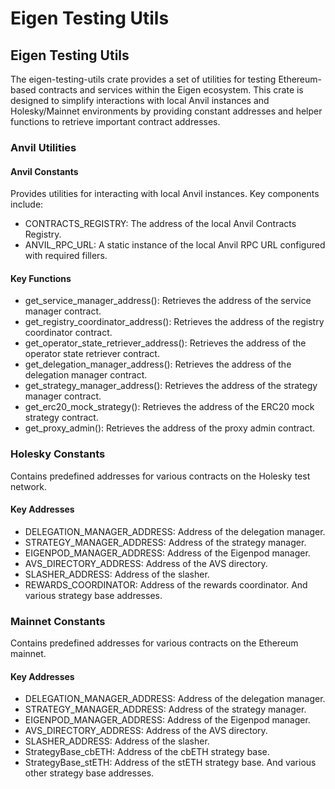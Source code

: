 # Eigen Testing Utils


## Eigen Testing Utils
The eigen-testing-utils crate provides a set of utilities for testing Ethereum-based contracts and services within the Eigen ecosystem. This crate is designed to simplify interactions with local Anvil instances and Holesky/Mainnet environments by providing constant addresses and helper functions to retrieve important contract addresses.

### Anvil Utilities

#### Anvil Constants
Provides utilities for interacting with local Anvil instances. Key components include:

- CONTRACTS_REGISTRY: The address of the local Anvil Contracts Registry.
- ANVIL_RPC_URL: A static instance of the local Anvil RPC URL configured with required fillers.

#### Key Functions
- get_service_manager_address(): Retrieves the address of the service manager contract.
- get_registry_coordinator_address(): Retrieves the address of the registry coordinator contract.
- get_operator_state_retriever_address(): Retrieves the address of the operator state retriever contract.
- get_delegation_manager_address(): Retrieves the address of the delegation manager contract.
- get_strategy_manager_address(): Retrieves the address of the strategy manager contract.
- get_erc20_mock_strategy(): Retrieves the address of the ERC20 mock strategy contract.
- get_proxy_admin(): Retrieves the address of the proxy admin contract.

### Holesky Constants
Contains predefined addresses for various contracts on the Holesky test network.

#### Key Addresses
- DELEGATION_MANAGER_ADDRESS: Address of the delegation manager.
- STRATEGY_MANAGER_ADDRESS: Address of the strategy manager.
- EIGENPOD_MANAGER_ADDRESS: Address of the Eigenpod manager.
- AVS_DIRECTORY_ADDRESS: Address of the AVS directory.
- SLASHER_ADDRESS: Address of the slasher.
- REWARDS_COORDINATOR: Address of the rewards coordinator.
And various strategy base addresses.

### Mainnet Constants
Contains predefined addresses for various contracts on the Ethereum mainnet.

#### Key Addresses
- DELEGATION_MANAGER_ADDRESS: Address of the delegation manager.
- STRATEGY_MANAGER_ADDRESS: Address of the strategy manager.
- EIGENPOD_MANAGER_ADDRESS: Address of the Eigenpod manager.
- AVS_DIRECTORY_ADDRESS: Address of the AVS directory.
- SLASHER_ADDRESS: Address of the slasher.
- StrategyBase_cbETH: Address of the cbETH strategy base.
- StrategyBase_stETH: Address of the stETH strategy base.
And various other strategy base addresses.